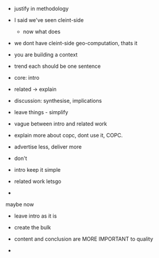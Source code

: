 
- justify in methodology 
- I said we've seen cleint-side 
  - now what does 

- we dont have cleint-side geo-computation, thats it

- you are building a context
- trend each should be one sentence

- core: intro
- related -> explain
- discussion: synthesise, implications 

- leave things - simplify
- vague between intro and related work 

- explain more about copc, dont use it, COPC. 
- advertise less, deliver more

- don't 

- intro keep it simple
- related work letsgo
- 


maybe now 
- leave intro as it is 
- create the bulk 

- content and conclusion are MORE IMPORTANT to quality

- 